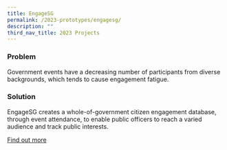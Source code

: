 ```yaml
---
title: EngageSG
permalink: /2023-prototypes/engagesg/
description: ""
third_nav_title: 2023 Projects
---
```


### Problem
Government events have a decreasing number of participants from diverse backgrounds, which tends to cause engagement fatigue.

### Solution
EngageSG creates a whole-of-government citizen engagement database, through event attendance, to enable public officers to reach a varied audience and track public interests.

[Find out more](https://docs.google.com/presentation/d/1sePNM_ErBGQbVY208NfqKH6zBPf9P8NJ2ebAcdm98IU/edit?usp=sharing)
